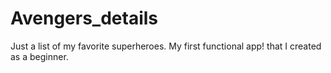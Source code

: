 # Avengers_details
Just a list of my favorite superheroes. My first functional app! that I created as a beginner. 
